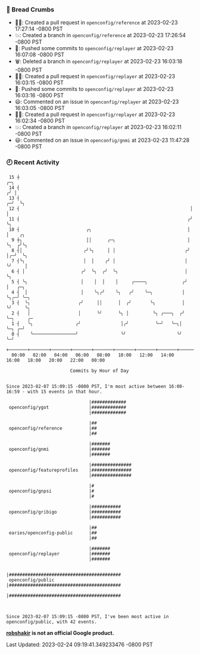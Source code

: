 ### 🍞 Bread Crumbs

 * ✍🏼: Created a pull request in `openconfig/reference` at 2023-02-23 17:27:14 -0800 PST
 * 💥: Created a branch in `openconfig/reference` at 2023-02-23 17:26:54 -0800 PST
 * 🚢: Pushed some commits to `openconfig/replayer` at 2023-02-23 16:07:08 -0800 PST
 * 🗑: Deleted a branch in `openconfig/replayer` at 2023-02-23 16:03:18 -0800 PST
 * ✍🏼: Created a pull request in `openconfig/replayer` at 2023-02-23 16:03:15 -0800 PST
 * 🚢: Pushed some commits to `openconfig/replayer` at 2023-02-23 16:03:16 -0800 PST
 * 😃: Commented on an issue in `openconfig/replayer` at 2023-02-23 16:03:05 -0800 PST
 * ✍🏼: Created a pull request in `openconfig/replayer` at 2023-02-23 16:02:34 -0800 PST
 * 💥: Created a branch in `openconfig/replayer` at 2023-02-23 16:02:11 -0800 PST
 * 😃: Commented on an issue in `openconfig/gnmi` at 2023-02-23 11:47:28 -0800 PST

### 🕘 Recent Activity
```
 15 ┼                                                                   ╭─╮
 14 ┤                                                                  ╭╯ │
 13 ┤                                                                ╭─╯  ╰╮
 12 ┤                                                                │     │
 11 ┤                                                               ╭╯     ╰╮
 10 ┤                         ╭╮                                    │       │    ╭╮
  9 ┼╮                        ││      ╭─╮                           │       ╰╮  ╭╯╰╮
  8 ┤│                       ╭╯╰╮     │ │                          ╭╯        │╭─╯  ╰╮
  7 ┤╰╮                      │  │    ╭╯ │                          │         ╰╯     │
  6 ┤ │                     ╭╯  ╰╮  ╭╯  ╰╮                         │                ╰╮
  5 ┤ ╰╮                    │    │  │    │     ╭────╮             ╭╯                 │   ╭─╮
  4 ┤  │                    │    ╰╮╭╯    ╰╮   ╭╯    ╰─╮           │                  ╰╮╭─╯ ╰─╮
  3 ┤  ╰╮                  ╭╯     ││      │  ╭╯       ╰╮          │                   ╰╯     ╰╮
  2 ┤   │                  │      ╰╯      ╰╮ │         ╰╮ ╭───╮  ╭╯                           ╰─╮     ╭─
  1 ┤   ╰╮                ╭╯               │╭╯          ╰─╯   ╰─╮│                              ╰─╮ ╭─╯
  0 ┤    ╰────────────────╯                ╰╯                   ╰╯                                ╰─╯
    +───────+───────+───────+───────+───────+───────+───────+───────+───────+───────+───────+───────+────
  00:00   02:00   04:00   06:00   08:00   10:00   12:00   14:00   16:00   18:00   20:00   22:00   00:00   

						Commits by Hour of Day


Since 2023-02-07 15:09:15 -0800 PST, I'm most active between 16:00-16:59 - with 15 events in that hour.

```



```
                               |#############
 openconfig/ygot               |#############
                               |#############

                               |##
 openconfig/reference          |##
                               |##

                               |#######
 openconfig/gnmi               |#######
                               |#######

                               |###############
 openconfig/featureprofiles    |###############
                               |###############

                               |#
 openconfig/gnpsi              |#
                               |#

                               |###########
 openconfig/gribigo            |###########
                               |###########

                               |##
 earies/openconfig-public      |##
                               |##

                               |#######
 openconfig/replayer           |#######
                               |#######

                               |##########################################
 openconfig/public             |##########################################
                               |##########################################



Since 2023-02-07 15:09:15 -0800 PST, I've been most active in openconfig/public, with 42 events.

```
**[robshakir](mailto:robjs@google.com) is not an official Google product.**  


Last Updated: 2023-02-24 09:19:41.349233476 -0800 PST

